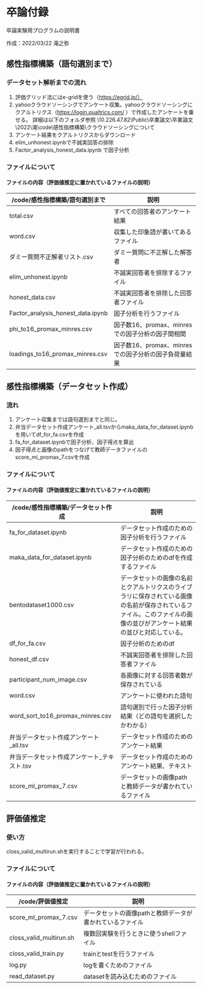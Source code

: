 # 卒論付録

卒論実験用プログラムの説明書

作成：2022/03/22 滝之弥


## 感性指標構築（語句選別まで）
### データセット解析までの流れ
1. 評価グリッド法にはe-gridを使う（https://egrid.jp/）
2. yahooクラウドソーシングでアンケート収集。yahooクラウドソーシングにクアルトリクス（https://login.qualtrics.com/ ）で作成したアンケートを乗せる。
詳細は以下のフォルダ参照
\\10.226.47.82\Public\卒業論文\卒業論文\2022\滝\code\感性指標構築\クラウドソーシングについて
3. アンケート結果をクアルトリクスからダウンロード
4. elim_unhonest.ipynbで不誠実回答の排除
5. Factor_analysis_honest_data.ipynb で因子分析


### ファイルについて
#### ファイルの内容（評価値推定に置かれているファイルの説明）
| /code/感性指標構築/語句選別まで | 説明 |
| - | - |
| total.csv | すべての回答者のアンケート結果 |
| word.csv | 収集した印象語が書いてあるファイル |
| ダミー質問不正解者リスト.csv | ダミー質問に不正解した解答者 |
| elim_unhonest.ipynb | 不誠実回答者を排除するファイル |
| honest_data.csv | 不誠実回答者を排除した回答者ファイル |
| Factor_analysis_honest_data.ipynb | 因子分析を行うファイル |
| phi_to16_promax_minres.csv | 因子数16、promax、minresでの因子分析の因子間相関 |
| loadings_to16_promax_minres.csv | 因子数16、promax、minresでの因子分析の因子負荷量結果 |

## 感性指標構築（データセット作成）
### 流れ
1. アンケート収集までは語句選別までと同じ。
2. 弁当データセット作成アンケート_all.tsvからmaka_data_for_dataset.ipynbを用いてdf_for_fa.csvを作成
3. fa_for_dataset.ipynbで因子分析、因子得点を算出 
4. 因子得点と画像のpathをつなげて教師データファイルのscore_ml_promax_7.csvを作成
### ファイルについて
#### ファイルの内容（評価値推定に置かれているファイルの説明）
| /code/感性指標構築/データセット作成 | 説明 |
| - | - |
| fa_for_dataset.ipynb | データセット作成のための因子分析を行うファイル |
| maka_data_for_dataset.ipynb | データセット作成のための因子分析のためのdfを作成するファイル |
| bentodataset1000.csv | データセットの画像の名前とクアルトリクスのライブラリに保存されている画像の名前が保存されているファイル。このファイルの画像の並びがアンケート結果の並びと対応している。 |
| df_for_fa.csv| 因子分析のためのdf |
| honest_df.csv | 不誠実回答者を排除した回答者ファイル |
| participant_num_image.csv | 各画像に対する回答者数が保存されている |
| word.csv | アンケートに使われた語句 |
| word_sort_to16_promax_minres.csv | 語句選別で行った因子分析結果（どの語句を選択したかわかる） |
| 弁当データセット作成アンケート_all.tsv | データセット作成のためのアンケート結果 |
| 弁当データセット作成アンケート_テキスト.tsv | データセット作成のためのアンケート結果、テキスト |
| score_ml_promax_7.csv | データセットの画像pathと教師データが書かれているファイル |

## 評価値推定
### 使い方
closs_valid_multirun.shを実行することで学習が行われる。

### ファイルについて
#### ファイルの内容（評価値推定に置かれているファイルの説明）


| /code/評価値推定 | 説明 |
| - | - |
| score_ml_promax_7.csv | データセットの画像pathと教師データが書かれているファイル |
| closs_valid_multirun.sh | 複数回実験を行うときに使うshellファイル |
| closs_valid_train.py | trainとtestを行うファイル |
| log.py | logを書くためのファイル |
| read_dataset.py | datasetを読み込むためのファイル |